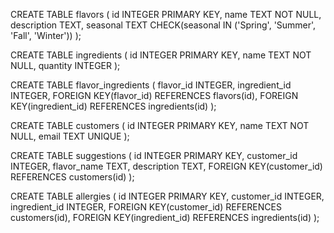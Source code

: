 CREATE TABLE flavors (
    id INTEGER PRIMARY KEY,
    name TEXT NOT NULL,
    description TEXT,
    seasonal TEXT CHECK(seasonal IN ('Spring', 'Summer', 'Fall', 'Winter'))
);

CREATE TABLE ingredients (
    id INTEGER PRIMARY KEY,
    name TEXT NOT NULL,
    quantity INTEGER
);

CREATE TABLE flavor_ingredients (
    flavor_id INTEGER,
    ingredient_id INTEGER,
    FOREIGN KEY(flavor_id) REFERENCES flavors(id),
    FOREIGN KEY(ingredient_id) REFERENCES ingredients(id)
);

CREATE TABLE customers (
    id INTEGER PRIMARY KEY,
    name TEXT NOT NULL,
    email TEXT UNIQUE
);

CREATE TABLE suggestions (
    id INTEGER PRIMARY KEY,
    customer_id INTEGER,
    flavor_name TEXT,
    description TEXT,
    FOREIGN KEY(customer_id) REFERENCES customers(id)
);

CREATE TABLE allergies (
    id INTEGER PRIMARY KEY,
    customer_id INTEGER,
    ingredient_id INTEGER,
    FOREIGN KEY(customer_id) REFERENCES customers(id),
    FOREIGN KEY(ingredient_id) REFERENCES ingredients(id)
);
